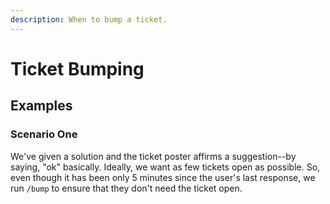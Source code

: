 ```yaml
---
description: When to bump a ticket.
---
```


# Ticket Bumping

## Examples

### Scenario One

We've given a solution and the ticket poster affirms a suggestion--by saying, "ok" basically.
Ideally, we want as few tickets open as possible. So, even though it has been only 5 minutes since the user's last response, we run `/bump` to ensure that they don't need the ticket open.

<figure><img src="../.gitbook/assets/Ticket Bumping Example One.webp" alt=""><figcaption></figcaption></figure>
